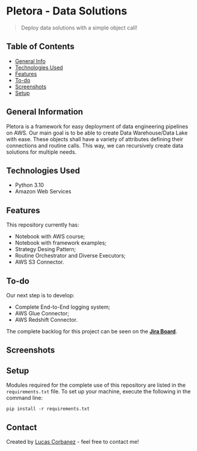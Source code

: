 # Pletora - Data Solutions
> Deploy data solutions with a simple object call!



## Table of Contents
* [General Info](#general-information)
* [Technologies Used](#technologies-used)
* [Features](#features)
* [To-do](#to-do)
* [Screenshots](#screenshots)
* [Setup](#setup)


## General Information
Pletora is a framework for easy deployment of data engineering pipelines on AWS. Our main goal is to be able to create Data Warehouse/Data Lake with ease. These objects shall have a variety of attributes defining their connections and routine calls. This way, we can recursively create data solutions for multiple needs.



## Technologies Used
- Python 3.10
- Amazon Web Services


## Features
This repository currently has:
- Notebook with AWS course;
- Notebook with framework examples;
- Strategy Desing Pattern;
- Routine Orchestrator and Diverse Executors;
- AWS S3 Connector.

## To-do
Our next step is to develop:
- Complete End-to-End logging system;
- AWS Glue Connector;
- AWS Redshift Connector.

The complete backlog for this project can be seen on the [**Jira Board**](https://corbanez.atlassian.net/jira/software/c/projects/PLET/boards/1). 


## Screenshots


## Setup
Modules required for the complete use of this repository are listed in the `requirements.txt` file. To set up your machine, execute the following in the command line:

`pip install -r requirements.txt`


## Contact
Created by [Lucas Corbanez](https://www.linkedin.com/in/lucas-corbanez/?locale=en_US) - feel free to contact me!
